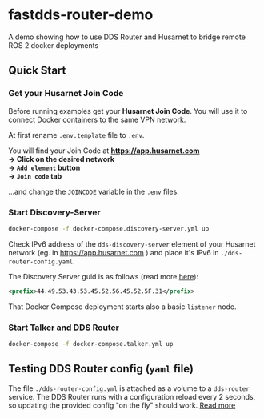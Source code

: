 # fastdds-router-demo

A demo showing how to use DDS Router and Husarnet to bridge remote ROS 2 docker deployments

## Quick Start

### Get your Husarnet Join Code

Before running examples get your **Husarnet Join Code**. You will use it to connect Docker containers to the same VPN network.

At first rename `.env.template` file to `.env`.

You will find your Join Code at **https://app.husarnet.com  
 -> Click on the desired network  
 -> `Add element` button  
 -> `Join code` tab**

…and change the `JOINCODE` variable in the `.env` files.

### Start Discovery-Server

```bash
docker-compose -f docker-compose.discovery-server.yml up
```

Check IPv6 address of the `dds-discovery-server` element of your Husarnet network (eg. in https://app.husarnet.com ) and place it's IPv6 in `./dds-router-config.yaml`.

The Discovery Server guid is as follows (read more [here](https://github.com/DominikN/fastdds-discovery-server-demo/blob/main/docker_image/fastdds_server.xml)):

```xml
<prefix>44.49.53.43.53.45.52.56.45.52.5F.31</prefix>
```

That Docker Compose deployment starts also a basic `listener` node.

### Start Talker and DDS Router

```bash
docker-compose -f docker-compose.talker.yml up
```

## Testing DDS Router config (`yaml` file)

The file `./dds-router-config.yml` is attached as a volume to a `dds-router` service. The DDS Router runs with a configuration reload every 2 seconds, so updating the provided config "on the fly" should work. [Read more](https://eprosima-dds-router.readthedocs.io/en/latest/rst/user_manual/user_interface.html#reload-topics)